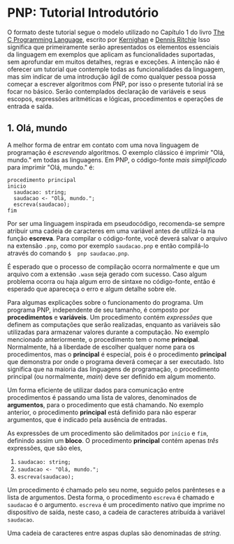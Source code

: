 # PNP: Tutorial Introdutório 

O formato deste tutorial segue o modelo utilizado no Capítulo 1 do livro 
[The C Programming Language](https://www.amazon.com.br/Programming-Language-Brian-W-Kernighan/dp/0131103628),
escrito por [Kernighan](https://www.cs.princeton.edu/~bwk/) e [Dennis Ritchie](https://en.wikipedia.org/wiki/Dennis_Ritchie)
Isso significa que primeiramente serão apresentados os elementos essenciais da linguagem em exemplos que aplicam as
funcionalidades suportadas, sem aprofundar em muitos detalhes, regras e exceções. A intenção não 
é oferecer um tutorial que contemple todas as funcionalidades da linguagem, mas sim indicar de 
uma introdução ágil de como qualquer pessoa possa começar a escrever algoritmos com PNP, por 
isso o presente tutorial irá se focar no básico. Serão contemplados declaração de variáveis 
e seus escopos, expressões aritméticas e lógicas, procedimentos e operações de entrada e saída.

## 1. Olá, mundo

A melhor forma de entrar em contato com uma nova linguagem de programação é *escrevendo* algoritmos.
O exemplo clássico é imprimir "Olá, mundo." em todas as linguagens. Em PNP, o código-fonte *mais 
simplificado* para imprimir "Olá, mundo." é:

```
procedimento principal
inicio
  saudacao: string;
  saudacao <- "Olá, mundo.";
  escreva(saudacao);
fim
```

Por ser uma linguagem inspirada em pseudocódigo, recomenda-se sempre atribuir uma cadeia de 
caracteres em uma variável antes de utilizá-la na função **escreva**. Para compilar o código-fonte,
você deverá salvar o arquivo na extensão `.pnp`, como por exemplo `saudacao.pnp` e então compilá-lo 
através do comando ```$  pnp saudacao.pnp```.

É esperado que o processo de compilação ocorra normalmente e que um arquivo com a extensão `.wasm`
seja gerado com sucesso.  Caso algum problema ocorra ou haja algum erro de sintaxe no código-fonte, 
então é esperado que apareceça o erro e algum detalhe sobre ele.

Para algumas explicações sobre o funcionamento do programa. Um programa PNP, independente de seu 
tamanho, é composto por **procedimentos** e **variáveis**. Um procedimento contém *expressões* que definem
as computações que serão realizadas, enquanto as variáveis são utilizadas para armazenar valores
durante a computação. No exemplo mencionado anteriormente, o procedimento tem o nome **principal**. 
Normalmente, há a liberdade de escolher qualquer nome para os procedimentos, mas o **principal** é 
especial, pois é o procedimento **principal** que demonstra por onde o programa deverá começar a ser
executado. Isto significa que na maioria das linguagens de programação, o procedimento principal 
(ou normalmente, *main*) deve ser definido em algum momento.

Um forma eficiente de utilizar dados para comunicação entre procedimentos é passando uma lista de
valores, denominados de **argumentos**, para o procedimento que está chamando. No exemplo anterior, o
procedimento **principal** está definido para não esperar argumentos, que é indicado pela ausência de 
entradas.

As expressões de um procedimento são delimitados por `início` e `fim`, definindo assim um **bloco**. O 
procedimento **principal** contém apenas *três* expressões, que são eles,

1. `saudacao: string;`
2. `saudacao <- "Olá, mundo.";`
3. `escreva(saudacao);`

Um procedimento é chamado pelo seu nome, seguido pelos parênteses e a lista de argumentos. Desta forma,
o procedimento `escreva` é chamado e `saudacao` é o argumento. `escreva` é um procedimento nativo que
imprime no dispositivo de saída, neste caso, a cadeia de caracteres atribuída à variável `saudacao`.

Uma cadeia de caracteres entre aspas duplas são denominadas de *string*.
